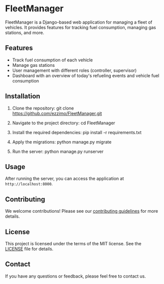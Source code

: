 # FleetManager

FleetManager is a Django-based web application for managing a fleet of vehicles. It provides features for tracking fuel consumption, managing gas stations, and more.

## Features

- Track fuel consumption of each vehicle
- Manage gas stations
- User management with different roles (controller, supervisor)
- Dashboard with an overview of today's refueling events and vehicle fuel consumption

## Installation

1. Clone the repository:
git clone https://github.com/ezzimo/FleetManager.git

2. Navigate to the project directory:
cd FleetManager

3. Install the required dependencies:
pip install -r requirements.txt

4. Apply the migrations:
python manage.py migrate

5. Run the server:
python manage.py runserver


## Usage

After running the server, you can access the application at `http://localhost:8000`.

## Contributing

We welcome contributions! Please see our [contributing guidelines](CONTRIBUTING.md) for more details.

## License

This project is licensed under the terms of the MIT license. See the [LICENSE](LICENSE) file for details.

## Contact

If you have any questions or feedback, please feel free to contact us.
